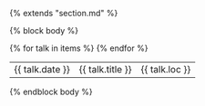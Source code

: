 {% extends "section.md" %}

{% block body %}
<table class="table table-hover">
{% for talk in items %}
<tr>
  <td class='col-md-3'>{{ talk.date }}</td>
  <td>
    {{ talk.title }}
  </td>
  <td>
    {{ talk.loc }}
  </td>
</tr>
{% endfor %}
</table>
{% endblock body %}
